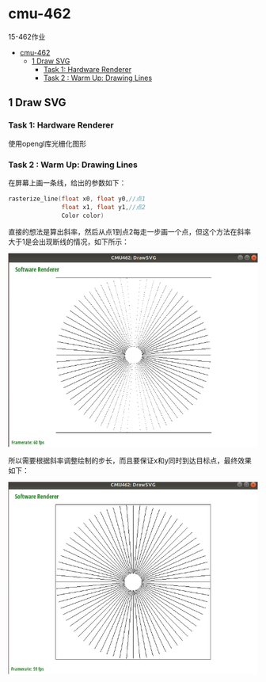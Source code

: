# cmu-462

15-462作业

- [cmu-462](#cmu-462)
  - [1  Draw SVG](#1--draw-svg)
    - [Task 1: Hardware Renderer](#task-1-hardware-renderer)
    - [Task 2 : Warm Up: Drawing Lines](#task-2--warm-up-drawing-lines)

## 1  Draw SVG

### Task 1: Hardware Renderer

使用opengl库光栅化图形

### Task 2 : Warm Up: Drawing Lines

在屏幕上画一条线，给出的参数如下：

```c++
rasterize_line(float x0, float y0,//点1
               float x1, float y1,//点2
               Color color)
```

直接的想法是算出斜率，然后从点1到点2每走一步画一个点，但这个方法在斜率大于1是会出现断线的情况，如下所示：

![image-20231206205631047](./assets/image-20231206205631047.png)

所以需要根据斜率调整绘制的步长，而且要保证x和y同时到达目标点，最终效果如下：

![image-20231206205808242](./assets/image-20231206205808242.png)
